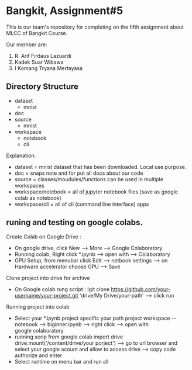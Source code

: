 # Bangkit, Assignment#5
This is our team's repository for completing on the fifth assignment about MLCC of Bangkit Course.

Our member are:
1. R. Arif Firdaus Lazuardi
2. Kadek Suar Wibawa
3. I Komang Tryana Mertayasa

## Directory Structure 
- dataset
  - mnist
- doc
- source
  - mnist
- workspace
  - notebook
  - cli

Explanation:
- dataset = mnist dataset that has been downloaded. Local use purpose.
- doc = snaps note and for put all docs about our code
- source = classes/moudules/functions can be used in multiple workspaces
- workspace/notebook = all of jupyter notebook files (save as google colab as notebook)
- workspace/cli = all of cli (command line interface) apps


## runing and testing on google colabs.
Create Colab on Google Drive :
 - On google drive, click New --> More --> Google Colaboratory 
 - Running colab, Right click *.ipynb --> open with --> Colaboratory 
 - GPU Setup, from menubar click Edit --> netbook settings --> on Hardware accelerator choose GPU --> Save

Clone project into drive for archive
 - On Google colab rung script : !git clone https://github.com/your-username/your-project.git 'drive/My Drive/your-path' --> click run
 
Running project into colab
 - Select your *.ipynb project specific your path project workspace -- notebook --> biginner.ipynb --> right click --> open with     
   google colaburatory
 - running scrip from google.colab import drive drive.mount('/content/drive/your porject') --> go to url browser and select your google    acount and allow to access drive --> copy code authorize and enter
 - Select runtime on menu bar and run all
 


